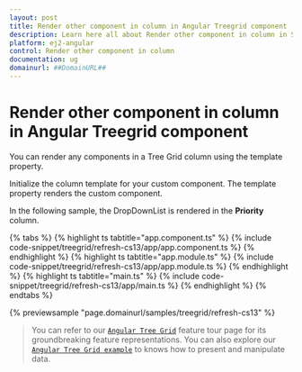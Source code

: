 ```yaml
---
layout: post
title: Render other component in column in Angular Treegrid component | Syncfusion
description: Learn here all about Render other component in column in Syncfusion Angular Treegrid component of Syncfusion Essential JS 2 and more.
platform: ej2-angular
control: Render other component in column 
documentation: ug
domainurl: ##DomainURL##
---
```


# Render other component in column in Angular Treegrid component

You can render any components in a Tree Grid column using the template property.

Initialize the column template for your custom component. The template property renders the custom component.

In the following sample, the DropDownList is rendered in the **Priority** column.

{% tabs %}
{% highlight ts tabtitle="app.component.ts" %}
{% include code-snippet/treegrid/refresh-cs13/app/app.component.ts %}
{% endhighlight %}
{% highlight ts tabtitle="app.module.ts" %}
{% include code-snippet/treegrid/refresh-cs13/app/app.module.ts %}
{% endhighlight %}
{% highlight ts tabtitle="main.ts" %}
{% include code-snippet/treegrid/refresh-cs13/app/main.ts %}
{% endhighlight %}
{% endtabs %}
  
{% previewsample "page.domainurl/samples/treegrid/refresh-cs13" %}

> You can refer to our [`Angular Tree Grid`](https://www.syncfusion.com/angular-ui-components/angular-tree-grid) feature tour page for its groundbreaking feature representations. You can also explore our [`Angular Tree Grid example`](https://ej2.syncfusion.com/angular/demos/#/material/treegrid/treegrid-overview) to knows how to present and manipulate data.